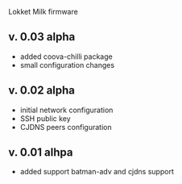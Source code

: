 Lokket Milk firmware

v. 0.03 alpha
---
- added coova-chilli package
- small configuration changes

v. 0.02 alpha
---
- initial network configuration
- SSH public key
- CJDNS peers configuration

v. 0.01 alhpa
---
- added support batman-adv and cjdns support 